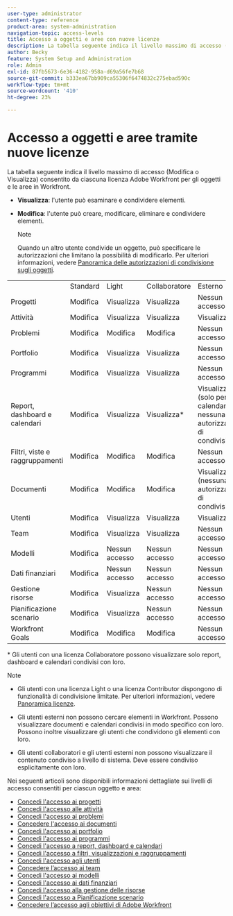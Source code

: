 ```yaml
---
user-type: administrator
content-type: reference
product-area: system-administration
navigation-topic: access-levels
title: Accesso a oggetti e aree con nuove licenze
description: La tabella seguente indica il livello massimo di accesso (Modifica o Visualizza) consentito da ciascuna licenza Adobe Workfront per gli oggetti e le aree in Workfront.
author: Becky
feature: System Setup and Administration
role: Admin
exl-id: 87fb5673-6e36-4182-958a-d69a56fe7b68
source-git-commit: b333ea67bb909ca55306f6474832c275ebad590c
workflow-type: tm+mt
source-wordcount: '410'
ht-degree: 23%

---
```


# Accesso a oggetti e aree tramite nuove licenze

<!-- Audited: 2/2024 -->

La tabella seguente indica il livello massimo di accesso (Modifica o Visualizza) consentito da ciascuna licenza Adobe Workfront per gli oggetti e le aree in Workfront.

* **Visualizza**: l&#39;utente può esaminare e condividere elementi.
* **Modifica**: l&#39;utente può creare, modificare, eliminare e condividere elementi.

  >[!NOTE]
  >
  >Quando un altro utente condivide un oggetto, può specificare le autorizzazioni che limitano la possibilità di modificarlo. Per ulteriori informazioni, vedere [Panoramica delle autorizzazioni di condivisione sugli oggetti](../../../workfront-basics/grant-and-request-access-to-objects/sharing-permissions-on-objects-overview.md).

<table style="table-layout:auto">
    <tr>
        <td></td>
        <td>Standard</td>
        <td>Light</td>
        <td>Collaboratore</td>
        <td>Esterno</td>
    </tr>
    <tr>
        <td>Progetti</td>
        <td>Modifica</td>
        <td>Visualizza</td>
        <td>Visualizza</td>
        <td>Nessun accesso</td>
    </tr>
    <tr>
        <td>Attività</td>
        <td>Modifica</td>
        <td>Visualizza</td>
        <td>Visualizza</td>
        <td>Visualizza</td>
    </tr>
    <tr>
        <td>Problemi</td>
        <td>Modifica</td>
        <td>Modifica</td>
        <td>Modifica</td>
        <td>Nessun accesso</td>
    </tr>
    <tr>
        <td>Portfolio</td>
        <td>Modifica</td>
        <td>Visualizza</td>
        <td>Visualizza</td>
        <td>Nessun accesso</td>
    </tr>
    <tr>
        <td>Programmi</td>
        <td>Modifica</td>
        <td>Visualizza</td>
        <td>Visualizza</td>
        <td>Nessun accesso</td>
    </tr>
    <tr>
        <td>Report, dashboard e calendari</td>
        <td>Modifica</td>
        <td>Visualizza</td>
        <td>Visualizza*</td>
        <td>Visualizza (solo per i calendari, nessuna autorizzazione di condivisione)</td>
    </tr>
    <tr>
        <td>Filtri, viste e raggruppamenti</td>
        <td>Modifica</td>
        <td>Modifica</td>
        <td>Modifica</td>
        <td>Nessun accesso</td>
    </tr>
    <tr>
        <td>Documenti</td>
        <td>Modifica</td>
        <td>Modifica</td>
        <td>Modifica</td>
        <td>Visualizza (nessuna autorizzazione di condivisione)</td>
    </tr>
    <tr>
        <td>Utenti</td>
        <td>Modifica</td>
        <td>Visualizza</td>
        <td>Visualizza</td>
        <td>Visualizza</td>
    </tr>
    <tr>
        <td>Team</td>
        <td>Modifica</td>
        <td>Visualizza</td>
        <td>Visualizza</td>
        <td>Nessun accesso</td>
    </tr>
    <tr>
        <td>Modelli</td>
        <td>Modifica</td>
        <td>Nessun accesso</td>
        <td>Nessun accesso</td>
        <td>Nessun accesso</td>
    </tr>
    <tr>
        <td>Dati finanziari</td>
        <td>Modifica</td>
        <td>Nessun accesso</td>
        <td>Nessun accesso</td>
        <td>Nessun accesso</td>
    </tr>
    <tr>
        <td>Gestione risorse</td>
        <td>Modifica</td>
        <td>Visualizza</td>
        <td>Nessun accesso</td>
        <td>Nessun accesso</td>
    </tr>
    <tr>
        <td>Pianificazione scenario</td>
        <td>Modifica</td>
        <td>Visualizza</td>
        <td>Nessun accesso</td>
        <td>Nessun accesso</td>
    </tr>
    <tr>
        <td>Workfront Goals</td>
        <td>Modifica</td>
        <td>Modifica</td>
        <td>Modifica</td>
        <td>Nessun accesso</td>
    </tr>
</table>

&#42; Gli utenti con una licenza Collaboratore possono visualizzare solo report, dashboard e calendari condivisi con loro.

>[!NOTE]
>
>* Gli utenti con una licenza Light o una licenza Contributor dispongono di funzionalità di condivisione limitate. Per ulteriori informazioni, vedere [Panoramica licenze](/help/quicksilver/administration-and-setup/add-users/how-access-levels-work/licenses-overview.md).
>
>* Gli utenti esterni non possono cercare elementi in Workfront. Possono visualizzare documenti e calendari condivisi in modo specifico con loro. Possono inoltre visualizzare gli utenti che condividono gli elementi con loro.
>
>* Gli utenti collaboratori e gli utenti esterni non possono visualizzare il contenuto condiviso a livello di sistema.  Deve essere condiviso esplicitamente con loro.

Nei seguenti articoli sono disponibili informazioni dettagliate sui livelli di accesso consentiti per ciascun oggetto e area:

* [Concedi l&#39;accesso ai progetti](../../../administration-and-setup/add-users/configure-and-grant-access/grant-access-projects.md)
* [Concedi l&#39;accesso alle attività](../../../administration-and-setup/add-users/configure-and-grant-access/grant-access-tasks.md)
* [Concedi l&#39;accesso ai problemi](../../../administration-and-setup/add-users/configure-and-grant-access/grant-access-issues.md)
* [Concedere l&#39;accesso ai documenti](../../../administration-and-setup/add-users/configure-and-grant-access/grant-access-documents.md)
* [Concedi l&#39;accesso ai portfolio](../../../administration-and-setup/add-users/configure-and-grant-access/grant-access-portfolios.md)
* [Concedi l&#39;accesso ai programmi](../../../administration-and-setup/add-users/configure-and-grant-access/grant-access-programs.md)
* [Concedi l&#39;accesso a report, dashboard e calendari](../../../administration-and-setup/add-users/configure-and-grant-access/grant-access-reports-dashboards-calendars.md)
* [Concedi l&#39;accesso a filtri, visualizzazioni e raggruppamenti](../../../administration-and-setup/add-users/configure-and-grant-access/grant-access-fvg.md)
* [Concedi l&#39;accesso agli utenti](../../../administration-and-setup/add-users/configure-and-grant-access/grant-access-other-users.md)
* [Concedere l’accesso ai team](../../../administration-and-setup/add-users/configure-and-grant-access/grant-access-teams.md)
* [Concedi l&#39;accesso ai modelli](../../../administration-and-setup/add-users/configure-and-grant-access/grant-access-templates.md)
* [Concedi l&#39;accesso ai dati finanziari](../../../administration-and-setup/add-users/configure-and-grant-access/grant-access-financial.md)
* [Concedi l&#39;accesso alla gestione delle risorse](../../../administration-and-setup/add-users/configure-and-grant-access/grant-access-resource-management.md)
* [Concedi l&#39;accesso a Pianificazione scenario](../../../administration-and-setup/add-users/configure-and-grant-access/grant-access-sp.md)
* [Concedere l’accesso agli obiettivi di Adobe Workfront](../../../administration-and-setup/add-users/configure-and-grant-access/grant-access-goals.md)
